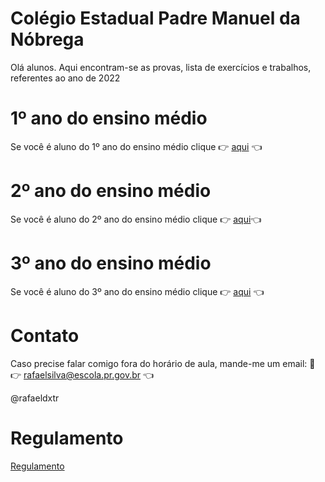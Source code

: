 # Colégio Estadual Padre Manuel da Nóbrega
Olá alunos. Aqui encontram-se as provas, lista de exercícios e trabalhos, referentes ao ano de 2022


# 1º ano do ensino médio
Se você é aluno do 1º ano do ensino médio clique :point_right: [aqui](https://github.com/RafaelDexter/Nobrega/tree/main/1ano) :point_left:

# 2º ano do ensino médio
Se você é aluno do 2º ano do ensino médio clique :point_right: [aqui](https://github.com/RafaelDexter/Nobrega/tree/main/2ano):point_left:

# 3º ano do ensino médio
Se você é aluno do 3º ano do ensino médio clique :point_right: [aqui](https://github.com/RafaelDexter/Nobrega/tree/main/3ano) :point_left:

# Contato
Caso precise falar comigo fora do horário de aula, mande-me um email:  :email: :point_right: rafaelsilva@escola.pr.gov.br :point_left:

@rafaeldxtr

# Regulamento

[Regulamento](https://github.com/RafaelDexter/Bento/blob/main/Regulamento.pdf)
